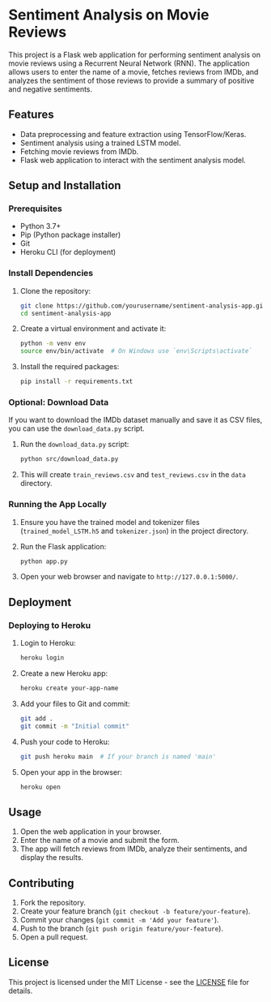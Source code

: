 # Sentiment Analysis on Movie Reviews

This project is a Flask web application for performing sentiment analysis on movie reviews using a Recurrent Neural Network (RNN). The application allows users to enter the name of a movie, fetches reviews from IMDb, and analyzes the sentiment of those reviews to provide a summary of positive and negative sentiments.

## Features

- Data preprocessing and feature extraction using TensorFlow/Keras.
- Sentiment analysis using a trained LSTM model.
- Fetching movie reviews from IMDb.
- Flask web application to interact with the sentiment analysis model.

## Setup and Installation

### Prerequisites

- Python 3.7+
- Pip (Python package installer)
- Git
- Heroku CLI (for deployment)

### Install Dependencies

1. Clone the repository:

    ```bash
    git clone https://github.com/yourusername/sentiment-analysis-app.git
    cd sentiment-analysis-app
    ```

2. Create a virtual environment and activate it:

    ```bash
    python -m venv env
    source env/bin/activate  # On Windows use `env\Scripts\activate`
    ```

3. Install the required packages:

    ```bash
    pip install -r requirements.txt
    ```

### Optional: Download Data

If you want to download the IMDb dataset manually and save it as CSV files, you can use the `download_data.py` script.

1. Run the `download_data.py` script:

    ```bash
    python src/download_data.py
    ```

2. This will create `train_reviews.csv` and `test_reviews.csv` in the `data` directory.

### Running the App Locally

1. Ensure you have the trained model and tokenizer files (`trained_model_LSTM.h5` and `tokenizer.json`) in the project directory.

2. Run the Flask application:

    ```bash
    python app.py
    ```

3. Open your web browser and navigate to `http://127.0.0.1:5000/`.

## Deployment

### Deploying to Heroku

1. Login to Heroku:

    ```bash
    heroku login
    ```

2. Create a new Heroku app:

    ```bash
    heroku create your-app-name
    ```

3. Add your files to Git and commit:

    ```bash
    git add .
    git commit -m "Initial commit"
    ```

4. Push your code to Heroku:

    ```bash
    git push heroku main  # If your branch is named 'main'
    ```

5. Open your app in the browser:

    ```bash
    heroku open
    ```

## Usage

1. Open the web application in your browser.
2. Enter the name of a movie and submit the form.
3. The app will fetch reviews from IMDb, analyze their sentiments, and display the results.

## Contributing

1. Fork the repository.
2. Create your feature branch (`git checkout -b feature/your-feature`).
3. Commit your changes (`git commit -m 'Add your feature'`).
4. Push to the branch (`git push origin feature/your-feature`).
5. Open a pull request.

## License

This project is licensed under the MIT License - see the [LICENSE](LICENSE) file for details.